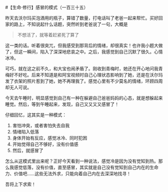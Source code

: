 #【生命⋅修行】感冒的模式（一百三十五）

昨天去沃尔玛买泡酒用的瓶子，算错了数量，打电话叫了老爸一起来帮忙。买好回家的路上，不知说起什么话题，突然听到老爸说了一句，大概是

> 不想活了，就等着赶紧死了算了

这一类的话。听着很突兀，但我感受到那背后的情绪，却很真实！也许我小题大做了，但这一瞬间，陷入了深深地悲哀之中。之后，我感觉到自己沉默了很久。心情冰冷。

可巧，就在这之前不久，和大宝也闹矛盾了。刚收到青梅时，她还在开心地问我青梅好不好吃。后来不知道是和阿宝视频时自己心理状态影响到了她，还是在沃尔玛发了衣架的照片惹到了她，她不再理我了。感觉心里有不少莫名的情绪，环顾四周却无人可说。

今天去午睡时，明显感觉到自己有一种在躲避自己爸爸妈妈的心态，就是想躲起来睡觉。然后，等到午睡起来，发现，自己又又又又感冒了！

仔细回忆，这其实是一种模式：

1. 害怕冲突，或者害怕失去自我
2. 情绪陷入低落
3. 身体开始有反应，感觉冰冷、同时犯困
4. 开始觉得自己不够好，没有价值感
5. 然后，就感冒了

怎么从这模式里出来呢？正好今天看到一种说法，感觉冷是因为没有觉知到热。那么我感觉低落，没有价值，直至感冒，其实就是自己没有觉知到自己内在的生命力、价值吧…...这些无法外求，只能向着自己内在去深深地找寻！

吾将上下求索！